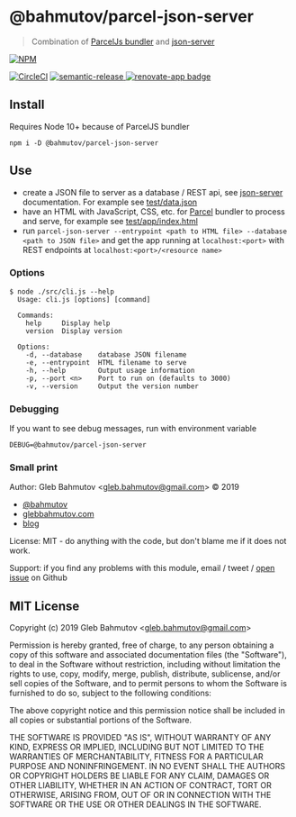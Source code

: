 # @bahmutov/parcel-json-server

> Combination of [ParcelJs bundler][parcel] and [json-server][json-server]

[![NPM][npm-icon] ][npm-url]

[![CircleCI](https://circleci.com/gh/bahmutov/parcel-json-server.svg?style=svg)](https://circleci.com/gh/bahmutov/parcel-json-server)
[![semantic-release][semantic-image] ][semantic-url]
[![renovate-app badge][renovate-badge]][renovate-app]

## Install

Requires Node 10+ because of ParcelJS bundler

```shell
npm i -D @bahmutov/parcel-json-server
```

## Use

- create a JSON file to server as a database / REST api, see [json-server][json-server] documentation. For example see [test/data.json](test/data.json)
- have an HTML with JavaScript, CSS, etc. for [Parcel][parcel] bundler to process and serve, for example see [test/app/index.html](test/app/index.html)
- run `parcel-json-server --entrypoint <path to HTML file> --database <path to JSON file>` and get the app running at `localhost:<port>` with REST endpoints at `localhost:<port>/<resource name>`

### Options

```text
$ node ./src/cli.js --help
  Usage: cli.js [options] [command]

  Commands:
    help     Display help
    version  Display version

  Options:
    -d, --database    database JSON filename
    -e, --entrypoint  HTML filename to serve
    -h, --help        Output usage information
    -p, --port <n>    Port to run on (defaults to 3000)
    -v, --version     Output the version number
```

### Debugging

If you want to see debug messages, run with environment variable

```
DEBUG=@bahmutov/parcel-json-server
```

### Small print

Author: Gleb Bahmutov &lt;gleb.bahmutov@gmail.com&gt; &copy; 2019

* [@bahmutov](https://twitter.com/bahmutov)
* [glebbahmutov.com](https://glebbahmutov.com)
* [blog](https://glebbahmutov.com/blog)

License: MIT - do anything with the code, but don't blame me if it does not work.

Support: if you find any problems with this module, email / tweet /
[open issue](https://github.com/bahmutov/parcel-json-server/issues) on Github

## MIT License

Copyright (c) 2019 Gleb Bahmutov &lt;gleb.bahmutov@gmail.com&gt;

Permission is hereby granted, free of charge, to any person
obtaining a copy of this software and associated documentation
files (the "Software"), to deal in the Software without
restriction, including without limitation the rights to use,
copy, modify, merge, publish, distribute, sublicense, and/or sell
copies of the Software, and to permit persons to whom the
Software is furnished to do so, subject to the following
conditions:

The above copyright notice and this permission notice shall be
included in all copies or substantial portions of the Software.

THE SOFTWARE IS PROVIDED "AS IS", WITHOUT WARRANTY OF ANY KIND,
EXPRESS OR IMPLIED, INCLUDING BUT NOT LIMITED TO THE WARRANTIES
OF MERCHANTABILITY, FITNESS FOR A PARTICULAR PURPOSE AND
NONINFRINGEMENT. IN NO EVENT SHALL THE AUTHORS OR COPYRIGHT
HOLDERS BE LIABLE FOR ANY CLAIM, DAMAGES OR OTHER LIABILITY,
WHETHER IN AN ACTION OF CONTRACT, TORT OR OTHERWISE, ARISING
FROM, OUT OF OR IN CONNECTION WITH THE SOFTWARE OR THE USE OR
OTHER DEALINGS IN THE SOFTWARE.

[npm-icon]: https://nodei.co/npm/@bahmutov/parcel-json-server.svg?downloads=true
[npm-url]: https://npmjs.org/package/@bahmutov/parcel-json-server
[semantic-image]: https://img.shields.io/badge/%20%20%F0%9F%93%A6%F0%9F%9A%80-semantic--release-e10079.svg
[semantic-url]: https://github.com/semantic-release/semantic-release
[renovate-badge]: https://img.shields.io/badge/renovate-app-blue.svg
[renovate-app]: https://renovateapp.com/

[parcel]: https://parceljs.org
[json-server]: https://github.com/typicode/json-server
